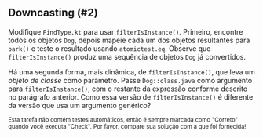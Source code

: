 ## Downcasting (#2)

Modifique `FindType.kt` para usar `filterIsInstance()`. Primeiro, encontre todos os objetos `Dog`, depois mapeie cada um dos objetos resultantes para `bark()` e teste o resultado usando `atomictest.eq`. Observe que `filterIsInstance()` produz uma sequência de objetos `Dog` já convertidos.

Há uma segunda forma, mais dinâmica, de `filterIsInstance()`, que leva um *objeto de classe* como parâmetro. Passe `Dog::class.java` como argumento para `filterIsInstance()`, com o restante da expressão conforme descrito no parágrafo anterior. Como essa versão de `filterIsInstance()` é diferente da versão que usa um argumento genérico?

<sub> Esta tarefa não contém testes automáticos, então é sempre marcada como "Correto" quando você executa "Check". Por favor, compare sua solução com a que foi fornecida! </sub>